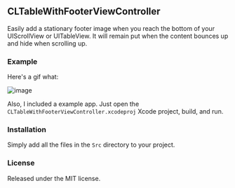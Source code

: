 ## CLTableWithFooterViewController

Easily add a stationary footer image when you reach the bottom of your UIScrollView or UITableView. It will remain put when the content bounces up and hide when scrolling up.

### Example

Here's a gif what:

![image](https://raw.github.com/chrisledet/CLTableWithFooterViewController/master/Example.gif)

Also, I included a example app. Just open the `CLTableWithFooterViewController.xcodeproj` Xcode project, build, and run.

### Installation

Simply add all the files in the `Src` directory to your project.

### License

Released under the MIT license.